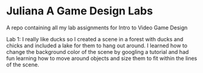 # Juliana A Game Design Labs
 A repo containing all my lab assignments for Intro to Video Game Design

Lab 1: I really like ducks so I created a scene in a forest with ducks and chicks and included a lake for them to hang out around. I learned how to change the background color of the scene by googling a tutorial and had fun learning how to move around objects and size them to fit within the lines of the scene.
